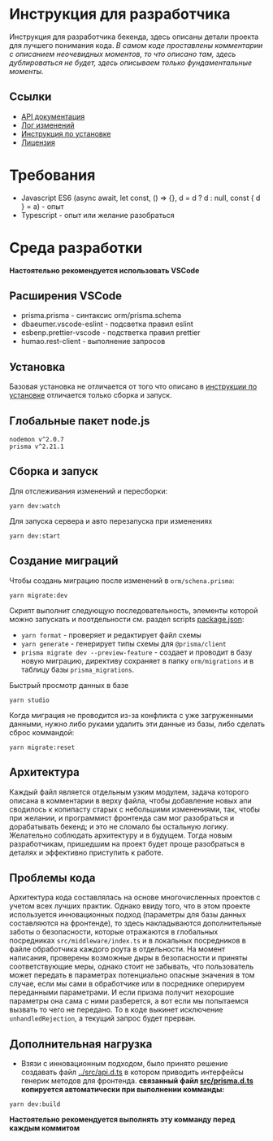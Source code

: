 # Инструкция для разработчика

Инструкция для разработчика бекенда, здесь описаны детали проекта для лучшего понимания кода.
_В самом коде проставлены комментарии с описанием неочевидных моментов, то что описано там, здесь дублироваться не будет, здесь описываем только фундаментальные моменты._

## Ссылки

- [API документация](./API.md)
- [Лог изменений](./CHANGELOG.md)
- [Инструкция по установке](../README.md)
- [Лицензия](../LICENSE.md)

# Требования

- Javascript ES6 (async await, let const, () => {}, d = d ? d : null, const { d } = a) - опыт
- Typescript - опыт или желание разобраться

# Среда разработки

**Настоятельно рекомендуется использовать VSCode**

## Расширения VSCode

- prisma.prisma - синтаксис orm/prisma.schema
- dbaeumer.vscode-eslint - подсветка правил eslint
- esbenp.prettier-vscode - подстветка правил prettier
- humao.rest-client - выполнение запросов

## Установка

Базовая установка не отличается от того что описано в [инструкции по установке](../README.md#установка) отличается только сборка и запуск.

## Глобальные пакет node.js

```
nodemon v^2.0.7
prisma v^2.21.1
```

## Сборка и запуск

Для отслеживания изменений и пересборки:

```
yarn dev:watch
```

Для запуска сервера и авто перезапуска при изменениях

```
yarn dev:start
```

## Создание миграций

Чтобы создань миграцию после изменений в `orm/schena.prisma`:

```
yarn migrate:dev
```

Скрипт выполнит следующую последовательность, элементы которой можно запускать и поотдельности см. раздел scripts [package.json](../package.json#scripts):

- `yarn format` - проверяет и редактирует файл схемы
- `yarn generate` - генерирует типы схемы для `@prisma/client`
- `prisma migrate dev --preview-feature` - создает и проводит в базу новую миграцию, директиву сохраняет в папку `orm/migrations` и в таблицу базы `prisma_migrations`.

Быстрый просмотр данных в базе

```
yarn studio
```

Когда миграция не проводится из-за конфликта с уже загруженными данными, нужно либо руками удалить эти данные из базы, либо сделать сброс коммандой:

```
yarn migrate:reset
```

## Архитектура

Каждый файл является отдельным узким модулем, задача которого описана в комментарии в верху файла, чтобы добавление новых апи сводилось к копипасту старых с небольшими изменениями, так, чтобы при желании, и программист фронтенда сам мог разобраться и дорабатывать бекенд; и это не сломало бы остальную логику.
Желательно соблюдать архитектуру и в будущем. Тогда новым разработчикам, пришедшим на проект будет проще разобраться в деталях и эффективно приступить к работе.

## Проблемы кода

Архитектура кода составлялась на основе многочисленных проектов с учетом всех лучших практик. Однако ввиду того, что в этом проекте используется инновационных подход (параметры для базы данных составляются на фронтенде), то здесь накладываются дополнительные заботы о безопасности, которые отражаются в глобальных посредниках `src/middleware/index.ts` и в локальных посредников в файле обработчика каждого роута в отдельности. На момент написания, проверены возможные дыры в безопасности и приняты соответствующие меры, однако стоит не забывать, что пользователь может передать в параметрах потенциально опасные значения в том случае, если мы сами в обработчике или в посреднике оперируем переданными параметрами. И если призма получит нехорошие параметры она сама с ними разберется, а вот если мы попытаемся вызвать то чего не передано. То в коде выкинет исключение `unhandledRejection`, а текущий запрос будет прерван.

## Дополнительная нагрузка

- Взязи с инновационным подходом, было принято решение создавать файл [../src/api.d.ts](../src/api.d.ts) в котором приводить интерфейсы генерик методов для фронтенда. **связанный файл [src/prisma.d.ts](../src/prisma.d.ts) копируется автоматически при выполнении комманды:**

```
yarn dev:build
```

**Настоятельно рекомендуется выполнять эту комманду перед каждым коммитом**
